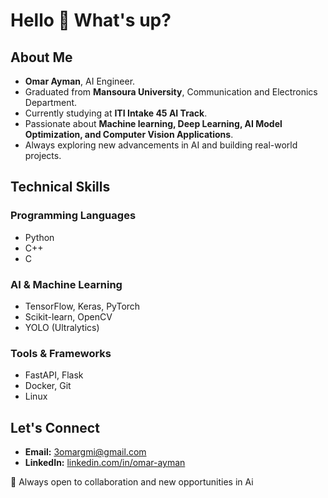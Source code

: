 # Hello 👋 What's up?

## About Me

- **Omar Ayman**, AI Engineer.
-  Graduated from **Mansoura University**, Communication and Electronics Department.
-  Currently studying at **ITI Intake 45  AI Track**.
-  Passionate about **Machine learning, Deep Learning, AI Model Optimization, and Computer Vision Applications**.
-  Always exploring new advancements in AI and building real-world projects.

## Technical Skills

### Programming Languages
- Python
- C++
- C

### AI & Machine Learning
- TensorFlow, Keras, PyTorch
- Scikit-learn, OpenCV
- YOLO (Ultralytics)

### Tools & Frameworks
- FastAPI, Flask
- Docker, Git
- Linux

## Let's Connect

-  **Email:** 3omargmi@gmail.com
-  **LinkedIn:** [linkedin.com/in/omar-ayman](www.linkedin.com/in/omar-elgema3y)


🚀 Always open to collaboration and new opportunities in Ai
